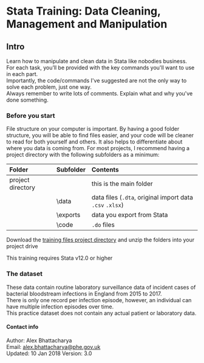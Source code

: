 # Stata Training: Data Cleaning, Management and Manipulation

## Intro

Learn how to manipulate and clean data in Stata like nobodies business.  
For each task, you’ll be provided with the key commands you'll want to use in each part.   
Importantly, the code/commands I've suggested are not the only way to solve each problem, just one way.  
Always remember to write lots of comments. Explain what and why you've done something.

### Before you start

File structure on your computer is important. By having a good folder structure, you will be able to find files easier, and your code will be cleaner to read for both yourself and others. It also helps to differentiate about where you data is coming from. For most projects, I recommend having a project directory with the following subfolders as a minimum:

| Folder            | Subfolder | Contents                                 |
| :---------------- | :-------- | :--------------------------------------- |
| project directory |           | this is the main folder                  |
|                   | \data     | data files (`.dta`, original import data `.csv` `.xlsx`) |
|                   | \exports  | data you export from Stata               |
|                   | \code     | `.do` files                              |

Download the [training files project directory](https://github.com/alexbhatt/stata_training/tree/master/stata_training) and unzip the folders into your project drive  

This training requires Stata v12.0 or higher

### The dataset

These data contain routine laboratory surveillance data of incident cases of bacterial bloodstream infections in England from 2015 to 2017.   
There is only one record per infection episode, however, an individual can have multiple infection episodes over time.  
This practice dataset does not contain any actual patient or laboratory data.

#### Contact info
Author:     Alex Bhattacharya  
Email:      alex.bhattacharya@phe.gov.uk  
Updated:    10 Jan 2018
Version:    3.0

